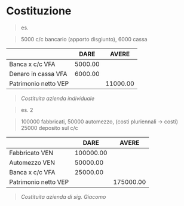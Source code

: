 # Costituzione

> es.

> 5000 c/c bancario (apporto disgiunto), 6000 cassa

|                      | DARE    | AVERE    |
| -------------------- | ------- | -------- |
| Banca x c/c VFA      | 5000.00 |          |
| Denaro in cassa VFA  | 6000.00 |          |
| Patrimonio netto VEP |         | 11000.00 |

> *Costituita azienda individuale*

> es. 2

> 100000 fabbricati, 50000 automezzo, (costi pluriennali → costi) 25000 deposito sul c/c

|                      | DARE      | AVERE     |
| -------------------- | --------- | --------- |
| Fabbricato VEN       | 100000.00 |           |
| Automezzo VEN        | 50000.00  |           |
| Banca x c/c VFA      | 25000.00  |           |
| Patrimonio netto VEP |           | 175000.00 |

> *Costituita azienda di sig. Giacomo*

